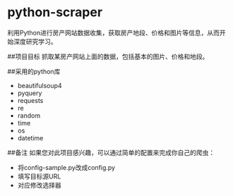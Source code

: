 # python-scraper
利用Python进行房产网站数据收集，获取房产地段、价格和图片等信息，从而开始深度研究学习。

##项目目标
抓取某房产网站上面的数据，包括基本的图片、价格和地段。

##采用的python库
*   beautifulsoup4
*   pyquery
*   requests
*   re
*   random
*   time
*   os
*   datetime

##备注
如果您对此项目感兴趣，可以通过简单的配置来完成你自己的爬虫：
*   将config-sample.py改成config.py
*   填写目标源URL
*   对应修改选择器
